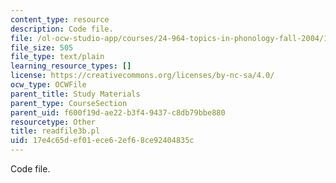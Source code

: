 ```yaml
---
content_type: resource
description: Code file.
file: /ol-ocw-studio-app/courses/24-964-topics-in-phonology-fall-2004/17e4c65def01ece62ef68ce92404835c_readfile3b.pl
file_size: 505
file_type: text/plain
learning_resource_types: []
license: https://creativecommons.org/licenses/by-nc-sa/4.0/
ocw_type: OCWFile
parent_title: Study Materials
parent_type: CourseSection
parent_uid: f600f19d-ae22-b3f4-9437-c8db79bbe880
resourcetype: Other
title: readfile3b.pl
uid: 17e4c65d-ef01-ece6-2ef6-8ce92404835c
---
```

Code file.